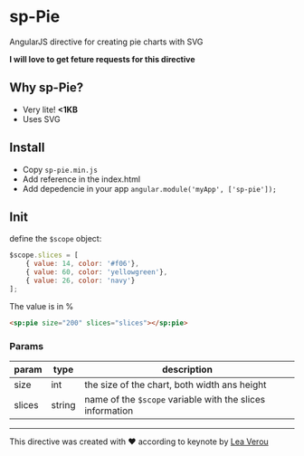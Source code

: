 # sp-Pie
AngularJS directive for creating pie charts with SVG

__I will love to get feture requests for this directive__

## Why sp-Pie?
* Very lite! __<1KB__
* Uses SVG

## Install
* Copy `sp-pie.min.js`
* Add reference in the index.html
* Add depedencie in your app `angular.module('myApp', ['sp-pie']);` 

## Init
define the `$scope` object:
```javascript
$scope.slices = [
    { value: 14, color: '#f06'},
    { value: 60, color: 'yellowgreen'},
    { value: 26, color: 'navy'}
];
```
The value is in %

```html
<sp:pie size="200" slices="slices"></sp:pie>
```

### Params
param       | type     | description
------------|----------|----------------------------------------------------
size        | int      | the size of the chart, both width ans height
slices      | string   | name of the `$scope` variable with the slices information

---

This directive was created with ♥ according to keynote by [Lea Verou](http://lea.verou.me/)  
